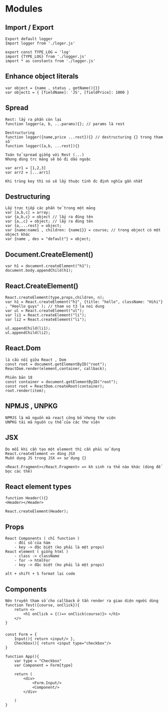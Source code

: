 ﻿# Modules
## Import / Export
	Export default logger
	Import logger from './loger.js'

	export const TYPE_LOG = 'log'
	import {TYPE_LOG} from './logger.js'
	import * as constants from './logger.js'

## Enhance object literals

	var object = {name , status , getName(){}}
	var object1 = { [fieldName]: 'JS', [fieldPrice]: 1000 }

## Spread 

	Rest: lấy ra phần còn lại
	function logger(a, b, ...params){}; // params là rest

	Destructuring 
	function logger({name,price ...rest}){} // destructuring {} trong tham số
	function logger([a,b, ...rest]){}

	Toán tử spread giống với Rest (...)
	Nhưng dùng trc mảng sẽ bỏ đi dấu ngoặc 

	var arr1 = [1,2,3]
	var arr2 = [...arr1]

	Khi trùng key thì nó sẽ lấy thuộc tính đc định nghĩa gần nhất

## Destructuring
	Lấy trực tiếp các phần tử trong một mảng
	var [a,b,c] = array;
	var {a,b,c} = object // lấy ra đúng tên
	var {a,,c} = object; // lấy ra đúng tên
	var {a,...rest} = object;
	var {name:name1 , children: {name1}} = course; // trong object có một object khác
	var {name , des = "default"} = object;

## Document.CreateElement()
	var h1 = document.createElement("h1");
	document.body.appendChild(h1);

## React.CreateElement()
	React.createElement(type,props,children, n);
	var h1 = React.createElement("h1", {title: "hello", className: "Hihi"} , "Heello guys" ); // tham so t3 la noi dung
	var ul = React.createElement("ul");
	var li1 = React.createElement("li");
	var li2 = React.createElement("li");

	ul.appendChild(li1);
	ul.appendChild(li2);

## React.Dom
	là cầu nối giữa React , Dom
	const root = document.getElementByID("root");
	ReactDom.render(element,container, callback);

	Phiên bản 18
	const container = document.getElementByID("root");
	const root = ReactDom.createRoot(container);
	root.render(item);

## NPMJS , UNPKG
	NPMJS là mã nguồn mà react công bố nhưng thư viện
	UNPKG tải mã nguồn cụ thể của các thư viện 
	

## JSX
	Do mỗi khi cần tạo một element thì cần phải sử dụng React.createElement => dùng JSX
	Muốn dụng JS trong JSX => sử dụng {}

	<React.Fragment></React.Fragment> => kh sinh ra thẻ nào khác (dùng để bọc các thẻ)

## React element types
	function Header(){}
	<Header></Header>

	React.createElement(Header);

## Props
	React Components ( chỉ function )
		- đối số của hàm 
		- key -> đặc biệt (ko phải là một props)
	React element ( giống html )
		- class -> className
		- for -> htmlFor
		- key -> đặc biệt (ko phải là một props)

	alt + shift + S format lại code

## Components
	Nên truyền tham số cho callback ở tần render ra giao diện người dùng
	function Test({course, onClick}){
		return <>
			<h1 onClick = {()=> onClick(course)}> </h1>
		</>
	}
###
	const Form = {
		Input(){ return <input/> },
		Checkbox(){ return <input type="checkbox"/>
	}

	function App(){
		var type = "Checkbox"
		var Component = Form[type]
		
		return (
			<div>
				<Form.Input/>
				<Component/>
			</div>

		)
	}

